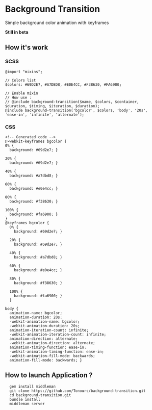 # Background Transition

Simple background color animation with keyframes

**Still in beta**  


## How it's work
### SCSS
    @import "mixins";
        
    // Colors list
    $colors: #69D2E7, #A7DBD8, #E0E4CC, #F38630, #FA6900;
    
    // Enable mixin
    // How use : 
    // @include background-transition($name, $colors, $container, $duration, $timing, $iteration, $duration);
    @include background-transition('bgcolor', $colors, 'body', '20s', 'ease-in', 'infinite', 'alternate');

### CSS
    <!-- Generated code -->
    @-webkit-keyframes bgcolor {
    0% {
      background: #69d2e7; }

    20% {
      background: #69d2e7; }

    40% {
      background: #a7dbd8; }

    60% {
      background: #e0e4cc; }

    80% {
      background: #f38630; }

    100% {
      background: #fa6900; }
    }
    @keyframes bgcolor {
      0% {
        background: #69d2e7; }

      20% {
        background: #69d2e7; }

      40% {
        background: #a7dbd8; }

      60% {
        background: #e0e4cc; }

      80% {
        background: #f38630; }

      100% {
        background: #fa6900; } 
      }

    body {
      animation-name: bgcolor;
      animation-duration: 20s;
      -webkit-animation-name: bgcolor;
      -webkit-animation-duration: 20s;
      animation-iteration-count: infinite;
      -webkit-animation-iteration-count: infinite;
      animation-direction: alternate;
      -webkit-animation-direction: alternate;
      animation-timing-function: ease-in;
      -webkit-animation-timing-function: ease-in;
      -webkit-animation-fill-mode: backwards;
      animation-fill-mode: backwards; }

## How to launch Application ? 

```
  gem install middleman
  git clone https://github.com/Tonours/background-transition.git
  cd background-transition.git
  bundle install
  middleman server
```



